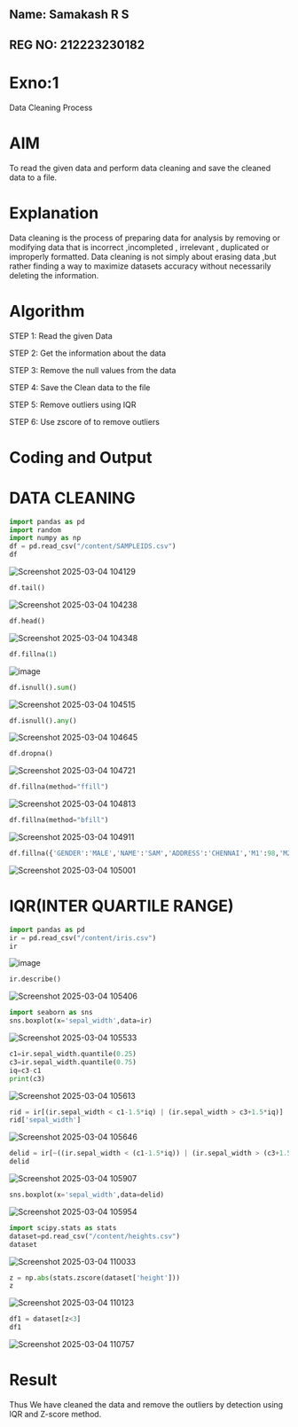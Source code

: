 ## Name: Samakash R S
## REG NO: 212223230182
# Exno:1
Data Cleaning Process

# AIM
To read the given data and perform data cleaning and save the cleaned data to a file.

# Explanation
Data cleaning is the process of preparing data for analysis by removing or modifying data that is incorrect ,incompleted , irrelevant , duplicated or improperly formatted. Data cleaning is not simply about erasing data ,but rather finding a way to maximize datasets accuracy without necessarily deleting the information.

# Algorithm
STEP 1: Read the given Data

STEP 2: Get the information about the data

STEP 3: Remove the null values from the data

STEP 4: Save the Clean data to the file

STEP 5: Remove outliers using IQR

STEP 6: Use zscore of to remove outliers

# Coding and Output
#                                                                      DATA CLEANING
```python
import pandas as pd
import random
import numpy as np
df = pd.read_csv("/content/SAMPLEIDS.csv")
df
```
![Screenshot 2025-03-04 104129](https://github.com/user-attachments/assets/56b1b83d-fb29-4498-8da3-b2f8979cf8f4)
```python
df.tail()
```
![Screenshot 2025-03-04 104238](https://github.com/user-attachments/assets/c6f76758-906f-4533-aca0-7675c00bf690)
```python
df.head()
```
![Screenshot 2025-03-04 104348](https://github.com/user-attachments/assets/197fedb6-5fda-494c-9dca-61ddc6121789)
```python
df.fillna(1)
```
![image](https://github.com/user-attachments/assets/063b281e-0a00-4780-87e3-37d52015eada)
```python
df.isnull().sum()
```
![Screenshot 2025-03-04 104515](https://github.com/user-attachments/assets/37c15276-8e67-462b-abc4-b3bfa7b39f74)
```python
df.isnull().any()
```
![Screenshot 2025-03-04 104645](https://github.com/user-attachments/assets/247b83a4-89e8-4399-8ca5-cdccfa18f9ec)
```python
df.dropna()
```
![Screenshot 2025-03-04 104721](https://github.com/user-attachments/assets/19c1bfe7-8a32-490f-a24d-ffb362f89d8e)
```python
df.fillna(method="ffill")
```
![Screenshot 2025-03-04 104813](https://github.com/user-attachments/assets/1f78ee12-c255-4c06-9542-a32116cb4953)
```python
df.fillna(method="bfill")
```
![Screenshot 2025-03-04 104911](https://github.com/user-attachments/assets/56f2bff9-8875-495a-baf8-f75088c780fc)
```python
df.fillna({'GENDER':'MALE','NAME':'SAM','ADDRESS':'CHENNAI','M1':98,'M2':87,'M3':76,'M4':92,'TOTAL':305,'AVG':89.999999})
```
![Screenshot 2025-03-04 105001](https://github.com/user-attachments/assets/9cd44ebe-0b31-42ba-a94d-2b7a795217f1)

#                                                                    IQR(INTER QUARTILE RANGE)

```python
import pandas as pd
ir = pd.read_csv("/content/iris.csv")
ir
```
![image](https://github.com/user-attachments/assets/f74dd2c7-feb1-4319-bd57-8f66b015ef7f)
```python
ir.describe()
```
![Screenshot 2025-03-04 105406](https://github.com/user-attachments/assets/0a6f360a-273e-465a-856a-fda0de8e7ac8)
```python
import seaborn as sns
sns.boxplot(x='sepal_width',data=ir)
```
![Screenshot 2025-03-04 105533](https://github.com/user-attachments/assets/91567439-71c7-4d70-bb33-84b064722a84)
```python
c1=ir.sepal_width.quantile(0.25)
c3=ir.sepal_width.quantile(0.75)
iq=c3-c1
print(c3)
```
![Screenshot 2025-03-04 105613](https://github.com/user-attachments/assets/be2a2194-6eb2-4622-a4e4-180e64dd40b7)
```python
rid = ir[(ir.sepal_width < c1-1.5*iq) | (ir.sepal_width > c3+1.5*iq)]
rid['sepal_width']
```
![Screenshot 2025-03-04 105646](https://github.com/user-attachments/assets/306298db-6ac3-473a-90db-a9f7513b1f29)
```python
delid = ir[~((ir.sepal_width < (c1-1.5*iq)) | (ir.sepal_width > (c3+1.5*iq)))]
delid
```
![Screenshot 2025-03-04 105907](https://github.com/user-attachments/assets/687e9b16-9b56-44fc-b617-e5ce1e5368f5)
```python
sns.boxplot(x='sepal_width',data=delid)
```
![Screenshot 2025-03-04 105954](https://github.com/user-attachments/assets/3aa8463f-34a6-43a7-866d-0d19728d1f6b)
```python
import scipy.stats as stats
dataset=pd.read_csv("/content/heights.csv")
dataset
```
![Screenshot 2025-03-04 110033](https://github.com/user-attachments/assets/8f4b06c2-edfd-46da-ab51-c9d6944399fb)
```python
z = np.abs(stats.zscore(dataset['height']))
z
```
![Screenshot 2025-03-04 110123](https://github.com/user-attachments/assets/43c9e274-939b-4c37-80ca-ef3ce40ba9bb)
```python
df1 = dataset[z<3]
df1
```
![Screenshot 2025-03-04 110757](https://github.com/user-attachments/assets/a07afc70-42a9-47f0-a951-5a3271eb5d4b)

# Result
Thus We have cleaned the data and remove the outliers by detection using IQR and Z-score method.
